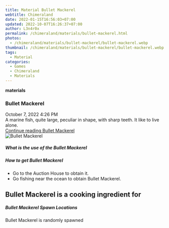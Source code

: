 ```yaml
---
title: Material Bullet Mackerel
webtitle: Chimeraland
date: 2022-01-15T16:56:03+07:00
updated: 2022-10-07T16:26:37+07:00
author: L3n4r0x
permalink: /chimeraland/materials/bullet-mackerel.html
photos:
  - /chimeraland/materials/bullet-mackerel/bullet-mackerel.webp
thumbnail: /chimeraland/materials/bullet-mackerel/bullet-mackerel.webp
tags:
  - Material
categories:
  - Games
  - Chimeraland
  - Materials
---
```


<section id="bootstrap-wrapper">
  <link
    rel="stylesheet"
    href="https://cdn.statically.io/gh/dimaslanjaka/Web-Manajemen/40ac3225/css/bootstrap-4.5-wrapper.css"
  />
  <div
    class="row g-0 border rounded overflow-hidden flex-md-row mb-4 shadow-sm position-relative"
  >
    <div class="col p-4 d-flex flex-column position-static">
      <strong class="d-inline-block mb-2 text-success">materials</strong>
      <h3 class="mb-0">Bullet Mackerel</h3>
      <div class="mb-1 text-muted">October 7, 2022 4:26 PM</div>
      <div class="mb-2 border p-1">
        A marine fish, quite large, peculiar in shape, with sharp teeth. It like
        to live alone.
      </div>
      <a href="#" class="stretched-link d-none"
        >Continue reading Bullet Mackerel</a
      >
    </div>
    <div class="col-auto d-none d-lg-block">
      <img
        src="/chimeraland/materials/bullet-mackerel/bullet-mackerel.webp"
        alt="Bullet Mackerel"
      />
    </div>
  </div>
  <div class="row">
    <div class="col-lg-6 col-12 mb-2">
      <div class="card">
        <div class="card-body">
          <h5 class="card-title">What is the use of the Bullet Mackerel</h5>
          <div class="card-text"><ul></ul></div>
        </div>
      </div>
    </div>
    <div class="col-lg-6 col-12 mb-2">
      <div class="card">
        <div class="card-body">
          <h5 class="card-title">How to get Bullet Mackerel</h5>
          <div class="card-text">
            <ul>
              <li>Go to the Auction House to obtain it.</li>
              <li>Go fishing near the ocean to obtain Bullet Mackerel.</li>
            </ul>
          </div>
        </div>
      </div>
    </div>
    <div class="col-lg-6 col-12 mb-2">
      <h2 id="cookable">Bullet Mackerel is a cooking ingredient for</h2>
    </div>
    <div class="col-12 mb-2">
      <h5>Bullet Mackerel Spawn Locations</h5>
      <p>Bullet Mackerel is randomly spawned</p>
    </div>
  </div>
</section>